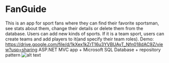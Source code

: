 # FanGuide
This is an app for sport fans where they can find their favorite sportsman, see stats about them, change their details or delete them from the database. 
Users can add new kinds of sports. If it is a team sport, users can create teams and add players to it(and specify their team roles).
Demo: https://drive.google.com/file/d/1kXex1kZrT16u3YVBUAyT_Nfn018dAC9Z/view?usp=sharing
ASP.NET MVC app + Microsoft SQL Database + repository pattern
![alt text](https://drive.google.com/file/d/1pwi1pI5b2LPlG3G87QWWTwwyaI4KLXZC/view?usp=sharing)
